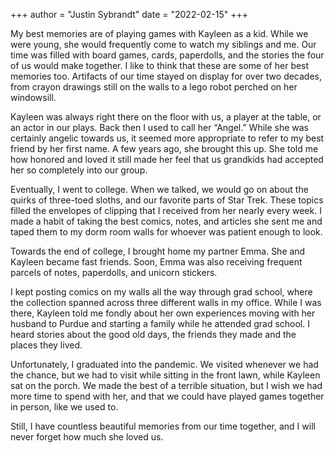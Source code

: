 +++
author = "Justin Sybrandt"
date = "2022-02-15"
+++

My best memories are of playing games with Kayleen as a kid. While we were
young, she would frequently come to watch my siblings and me. Our time was
filled with board games, cards, paperdolls, and the stories the four of us would
make together. I like to think that these are some of her best memories too.
Artifacts of our time stayed on display for over two decades, from crayon
drawings still on the walls to a lego robot perched on her windowsill.

Kayleen was always right there on the floor with us, a player at the table, or
an actor in our plays. Back then I used to call her “Angel.” While she was
certainly angelic towards us, it seemed more appropriate to refer to my best
friend by her first name. A few years ago, she brought this up. She told me how
honored and loved it still made her feel that us grandkids had accepted her so
completely into our group.

Eventually, I went to college. When we talked, we would go on about the quirks
of three-toed sloths, and our favorite parts of Star Trek. These topics filled
the envelopes of clipping that I received from her nearly every week. I made a
habit of taking the best comics, notes, and articles she sent me and taped them
to my dorm room walls for whoever was patient enough to look.

Towards the end of college, I brought home my partner Emma. She and Kayleen
became fast friends. Soon, Emma was also receiving frequent parcels of notes,
paperdolls, and unicorn stickers.

I kept posting comics on my walls all the way through grad school, where the
collection spanned across three different walls in my office. While I was there,
Kayleen told me fondly about her own experiences moving with her husband to
Purdue and starting a family while he attended grad school. I heard stories
about the good old days, the friends they made and the places they lived.

Unfortunately, I graduated into the pandemic. We visited whenever we had the
chance, but we had to visit while sitting in the front lawn, while Kayleen sat
on the porch. We made the best of a terrible situation, but I wish we had more
time to spend with her, and that we could have played games together in person,
like we used to.

Still, I have countless beautiful memories from our time together, and I will
never forget how much she loved us.


